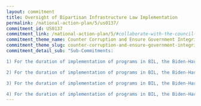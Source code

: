 ```yaml
---
layout: commitment
title: Oversight of Bipartisan Infrastructure Law Implementation
permalink: /national-action-plan/5/us0137/
commitment_id: US0137
commitment_link: /national-action-plan/5/#collaborate-with-the-council-of-the-inspectors-general-and-the-oversight-community
commitment_theme_name: Counter Corruption and Ensure Government Integrity and Accountability to the Public
commitment_theme_slug: counter-corruption-and-ensure-government-integrity-and-accountability-to-the-public
commitment_detail_sub: "Sub-Commitments:

1) For the duration of implementation of programs in BIL, the Biden-Harris Administration commits to implementing this guidance by using data and evidence to guide infrastructure investments and track progress;

2) For the duration of implementation of programs in BIL, the Biden-Harris Administration commits to implementing this guidance by… reporting on awards and subawards;

3) For the duration of implementation of programs in BIL, the Biden-Harris Administration commits to implementing this guidance by... collaborating with the IG and oversight community, including by engaging with IGs on the front end of program design and holding regular joint program review meetings with IGs;

4) For the duration of implementation of programs in BIL, the Biden-Harris Administration commits to implementing this guidance by... reducing barriers faced by State, local, Tribal, and territorial governments in accessing infrastructure funding opportunities, including through outreach, engage- ment, and technical assistance."
---
```


